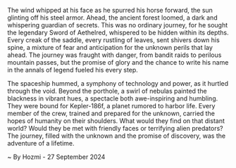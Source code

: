 
The wind whipped at his face as he spurred his horse forward, the sun glinting off his steel armor. Ahead, the ancient forest loomed, a dark and whispering guardian of secrets. This was no ordinary journey, for he sought the legendary Sword of Aethelred, whispered to be hidden within its depths. Every creak of the saddle, every rustling of leaves, sent shivers down his spine, a mixture of fear and anticipation for the unknown perils that lay ahead. The journey was fraught with danger, from bandit raids to perilous mountain passes, but the promise of glory and the chance to write his name in the annals of legend fueled his every step.

The spaceship hummed, a symphony of technology and power, as it hurtled through the void. Beyond the porthole, a swirl of nebulas painted the blackness in vibrant hues, a spectacle both awe-inspiring and humbling. They were bound for Kepler-186f, a planet rumored to harbor life. Every member of the crew, trained and prepared for the unknown, carried the hopes of humanity on their shoulders. What would they find on that distant world? Would they be met with friendly faces or terrifying alien predators? The journey, filled with the unknown and the promise of discovery, was the adventure of a lifetime. 

~ By Hozmi - 27 September 2024
